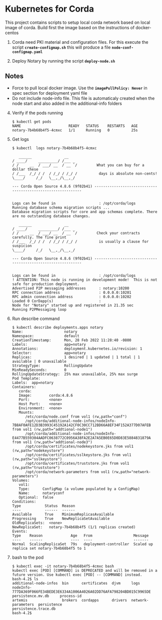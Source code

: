  # Kubernetes for Corda
  
This project contains scripts to setup local corda network based on local image of corda. Build first the image based on the instructions of docker-centos

1. Corda need PKI material and configuration files. For this execute the script **`create-configmap.sh`** this will produce a file **`node-conf-configmap.yaml`**
   
2. Deploy Notary by running the script **`deploy-node.sh`**

## Notes
* Force to pull local docker image. Use the **`imagePullPolicy: Never`** in spec section for deployment yaml file
* Do not include node-info file. This file is automaticaly created when the node start and also added in the additional-info folders


4. Verify if the pods running
   ```
   $ kubectl get pods
   NAME                      READY   STATUS    RESTARTS   AGE
   notary-7b4b68b4f5-4cmxc   1/1     Running   0          25s
   ```


5. Get logs
   ```
   $ kubectl  logs notary-7b4b68b4f5-4cmxc 

      ______               __
   / ____/     _________/ /___ _
   / /     __  / ___/ __  / __ `/         What you can buy for a dollar these
   / /___  /_/ / /  / /_/ / /_/ /          days is absolute non-cents! 
   \____/     /_/   \__,_/\__,_/

   --- Corda Open Source 4.8.6 (9f02b41) -------------------------------------------------------------


   Logs can be found in                    : /opt/corda/logs
   Running database schema migration scripts ...
   Database migration scripts for core and app schemas complete. There are no outstanding database changes.

      ______               __
   / ____/     _________/ /___ _
   / /     __  / ___/ __  / __ `/         Check your contracts carefully. The fine print
   / /___  /_/ / /  / /_/ / /_/ /          is usually a clause for suspicion 
   \____/     /_/   \__,_/\__,_/

   --- Corda Open Source 4.8.6 (9f02b41) -------------------------------------------------------------


   Logs can be found in                    : /opt/corda/logs
   ! ATTENTION: This node is running in development mode!  This is not safe for production deployment.
   Advertised P2P messaging addresses      : notary:10200
   RPC connection address                  : 0.0.0.0:10201
   RPC admin connection address            : 0.0.0.0:10202
   Loaded 0 CorDapp(s)                     : 
   Node for "Notary" started up and registered in 21.35 sec
   Running P2PMessaging loop
   ```

6. Run describe command
   ```
   $ kubectl describe deployments.apps notary  
   Name:                   notary
   Namespace:              default
   CreationTimestamp:      Mon, 28 Feb 2022 11:28:40 -0800
   Labels:                 app=notary
   Annotations:            deployment.kubernetes.io/revision: 1
   Selector:               app=notary
   Replicas:               1 desired | 1 updated | 1 total | 1 available | 0 unavailable
   StrategyType:           RollingUpdate
   MinReadySeconds:        0
   RollingUpdateStrategy:  25% max unavailable, 25% max surge
   Pod Template:
   Labels:  app=notary
   Containers:
      corda:
      Image:        corda:4.8.6
      Port:         <none>
      Host Port:    <none>
      Environment:  <none>
      Mounts:
         /etc/corda/node.conf from vol1 (rw,path="conf")
         /opt/corda/additional-node-infos/nodeInfo-7B8AF0AFE12D3B3993C45192A142CF0C30CC712BD66A8EF34F152A377D07AFEB from vol1 (rw,path="addtional-node1")
         /opt/corda/additional-node-infos/nodeInfo-E4477B559304AADFC0638772C0956A38FA2E2A7A5EB0E65D0D83E5884831879A from vol1 (rw,path="addtional-node3")
         /opt/corda/certificates/nodekeystore.jks from vol1 (rw,path="nodekeystore")
         /opt/corda/certificates/sslkeystore.jks from vol1 (rw,path="sslkeystore")
         /opt/corda/certificates/truststore.jks from vol1 (rw,path="truststore")
         /opt/corda/network-parameters from vol1 (rw,path="network-parameters")
   Volumes:
      vol1:
      Type:      ConfigMap (a volume populated by a ConfigMap)
      Name:      notaryconf
      Optional:  false
   Conditions:
   Type           Status  Reason
   ----           ------  ------
   Available      True    MinimumReplicasAvailable
   Progressing    True    NewReplicaSetAvailable
   OldReplicaSets:  <none>
   NewReplicaSet:   notary-7b4b68b4f5 (1/1 replicas created)
   Events:
   Type    Reason             Age   From                   Message
   ----    ------             ----  ----                   -------
   Normal  ScalingReplicaSet  79s   deployment-controller  Scaled up replica set notary-7b4b68b4f5 to 1
   ```
7. bash to the pod
   ```
   $ kubectl exec -it notary-7b4b68b4f5-4cmxc bash
   kubectl exec [POD] [COMMAND] is DEPRECATED and will be removed in a future version. Use kubectl exec [POD] -- [COMMAND] instead.
   bash-4.2$ ls
   additional-node-infos  bin      certificates  djvm     logs                nodeInfo-777DA369F066FE34BEDE3E6334A1006A4026A02DD76AFA798204BD015C9965DE  persistence.mv.db     process-id
   artemis                brokers  cordapps      drivers  network-parameters  persistence                                                                persistence.trace.db
   bash-4.2$ 
   ```